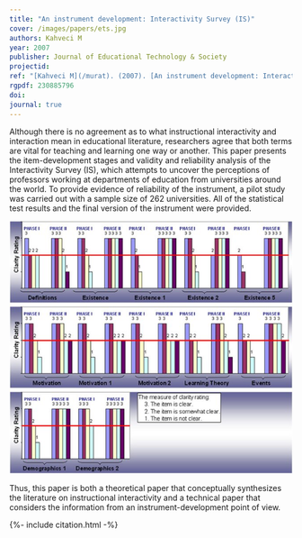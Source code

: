 ```yaml
---
title: "An instrument development: Interactivity Survey (IS)"
cover: /images/papers/ets.jpg
authors: Kahveci M
year: 2007
publisher: Journal of Educational Technology & Society
projectid:
ref: "[Kahveci M](/murat). (2007). [An instrument development: Interactivity Survey (IS)](qgb). _Journal of Educational Technology & Society, 10_(3), 163-174."
rgpdf: 230885796
doi:
journal: true
---
```

Although there is no agreement as to what instructional interactivity and interaction mean in educational literature, researchers agree that both terms are vital for teaching and learning one way or another. This paper presents the item-development stages and validity and reliability analysis of the Interactivity Survey (IS), which attempts to uncover the perceptions of professors working at departments of education from universities around the world. To provide evidence of reliability of the instrument, a pilot study was carried out with a sample size of 262 universities. All of the statistical test results and the final version of the instrument were provided.

![](/images/papers/2007-03-01-interactivity-survey.png)

Thus, this paper is both a theoretical paper that conceptually synthesizes the literature on instructional interactivity and a technical paper that considers the information from an instrument-development point of view.

{%- include citation.html -%}